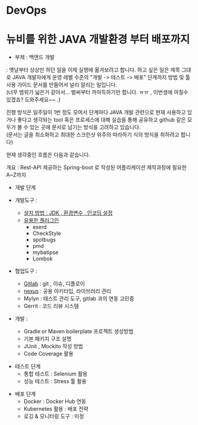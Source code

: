 # DevOps
# 뉴비를 위한 JAVA 개발환경 부터 배포까지 
 - 부제 : 백앤드 개발 

: 옛날부터 상상만 하던 일을 이제 실행에 옮겨보려고 합니다. 
하고 싶은 일은 제목 그대로 JAVA 개발자에게 
운영 레벨 수준의  "개발 -> 테스트 ->  배포"  단계까지 
방법 및 툴 사용 가이드 문서를 만들어서 널리 알리는 일입니다.  
 (너무 범위가 넓은거 같아서... 벌써부터 까마득하기만 합니다. ㅠㅠ  , 이번생에 마칠수 있겠죠? 도와주세요~~ .) 

 진행 방식은 일주일이 1번 정도 모여서 
단계마다 JAVA 개발 관련으로 현재 사용하고 있거나 좋다고 생각되는 tool 혹은 프로세스에 대해 
실습을 통해 공유하고 github 같은 모두가 볼 수 있는 곳에 문서로 남기는 방식을 고려하고 있습니다.  
(문서는 글을 최소화하고 최대한 스크린샷 위주의 따라하기 식의 방식을 취하려고 합니다) 

현재 생각중인 흐름은 다음과 같습니다. 

개요 : Rest-API 제공하는 Spring-boot 로 작성된 어플리케이션 제작과정에 필요한 A~Z까지 

* 개발 단계 
 - 개발도구 : 
    - [설치 방법 : JDK , 환경변수 , 인코딩 설정](https://cubenuri.tistory.com/133)
    - [유용한 플러그인](https://cubenuri.tistory.com/134)
      - exerd
      - CheckStyle
      - spotbugs
      - pmd
      - mybatipse 
      - Lombok
                     
 - 협업도구 : 
   - [Gitlab](https://cubenuri.tistory.com/265) : git , 이슈, 디플로이  
   - [nexus](https://cubenuri.tistory.com/281) : 공용 아키타입, 라이브러리  관리          
   - Mylyn : 태스트 관리 도구, gitlab 과의 연동 고민중 
   - Gerrit : 코드 리뷰 시스템 
    
 -  개발 :
    - Gradle or Maven  boilerplate 프로젝트 생성방법
    - 기본 패키지 구조 설명 
    - JUnit , Mockito 작성 방법
    - Code Coverage 활용


* 테스트 단계
   - 통합 테스트 : Selenium 활용
   - 성능 테스트 : Stress 툴 활용 
    
- 배포 단계 
   - Docker : Docker Hub 연동
   - Kubernetes 활용 : 배포 전략 
   - 로깅 & 모니터링 도구 : 미정
